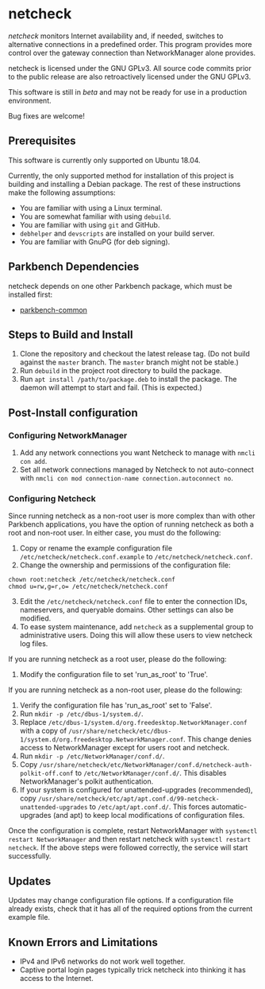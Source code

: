 # netcheck

_netcheck_ monitors Internet availability and, if needed, switches to alternative connections
in a predefined order. This program provides more control over the gateway connection than
NetworkManager alone provides.

netcheck is licensed under the GNU GPLv3. All source code commits prior to the public release
are also retroactively licensed under the GNU GPLv3.

This software is still in _beta_ and may not be ready for use in a production environment.

Bug fixes are welcome!

## Prerequisites

This software is currently only supported on Ubuntu 18.04.

Currently, the only supported method for installation of this project is building and
installing a Debian package. The rest of these instructions make the following assumptions:

*   You are familiar with using a Linux terminal.
*   You are somewhat familiar with using `debuild`.
*   You are familiar with using `git` and GitHub.
*   `debhelper` and `devscripts` are installed on your build server.
*   You are familiar with GnuPG (for deb signing).

## Parkbench Dependencies

netcheck depends on one other Parkbench package, which must be installed first:

*   [parkbench-common](https://github.com/park-bench/parkbench-common)

## Steps to Build and Install

1.  Clone the repository and checkout the latest release tag. (Do not build against the
    `master` branch. The `master` branch might not be stable.)
2.  Run `debuild` in the project root directory to build the package.
3.  Run `apt install /path/to/package.deb` to install the package. The daemon will attempt to
    start and fail. (This is expected.)

## Post-Install configuration

### Configuring NetworkManager

1.  Add any network connections you want Netcheck to manage with `nmcli con add`.
2.  Set all network connections managed by Netcheck to not auto-connect with
    `nmcli con mod connection-name connection.autoconnect no`.

### Configuring Netcheck

Since running netcheck as a non-root user is more complex than with other Parkbench
applications, you have the option of running netcheck as both a root and non-root user. In
either case, you must do the following:

1.  Copy or rename the example configuration file `/etc/netcheck/netcheck.conf.example` to
    `/etc/netcheck/netcheck.conf`.
2.  Change the ownership and permissions of the configuration file:
```
chown root:netcheck /etc/netcheck/netcheck.conf
chmod u=rw,g=r,o= /etc/netcheck/netcheck.conf
```
3.  Edit the `/etc/netcheck/netcheck.conf` file to enter the connection IDs, nameservers, and
    queryable domains. Other settings can also be modified.
4.  To ease system maintenance, add `netcheck` as a supplemental group to administrative
    users. Doing this will allow these users to view netcheck log files.

If you are running netcheck as a root user, please do the following:

1.  Modify the configuration file to set 'run_as_root' to 'True'.

If you are running netcheck as a non-root user, please do the following:

1.  Verify the configuration file has 'run_as_root' set to 'False'.
2.  Run `mkdir -p /etc/dbus-1/system.d/`.
3.  Replace `/etc/dbus-1/system.d/org.freedesktop.NetworkManager.conf` with a copy of
    `/usr/share/netcheck/etc/dbus-1/system.d/org.freedesktop.NetworkManager.conf`. This change
    denies access to NetworkManager except for users root and netcheck.
4.  Run `mkdir -p /etc/NetworkManager/conf.d/`.
5.  Copy `/usr/share/netcheck/etc/NetworkManager/conf.d/netcheck-auth-polkit-off.conf` to
    `/etc/NetworkManager/conf.d/`. This disables NetworkManager's polkit authentication.
6.  If your system is configured for unattended-upgrades (recommended), copy
    `/usr/share/netcheck/etc/apt/apt.conf.d/99-netcheck-unattended-upgrades` to
    `/etc/apt/apt.conf.d/`. This forces automatic-upgrades (and apt) to keep local
    modifications of configuration files.

Once the configuration is complete, restart NetworkManager with
`systemctl restart NetworkManager` and then restart netcheck with
`systemctl restart netcheck`. If the above steps were followed correctly, the service will
start successfully.

## Updates

Updates may change configuration file options. If a configuration file already exists, check
that it has all of the required options from the current example file.

## Known Errors and Limitations

*   IPv4 and IPv6 networks do not work well together.
*   Captive portal login pages typically trick netcheck into thinking it has access to the
    Internet.
